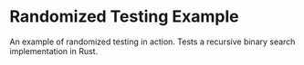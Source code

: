 # Randomized Testing Example

An example of randomized testing in action. Tests a recursive binary search implementation in Rust.
